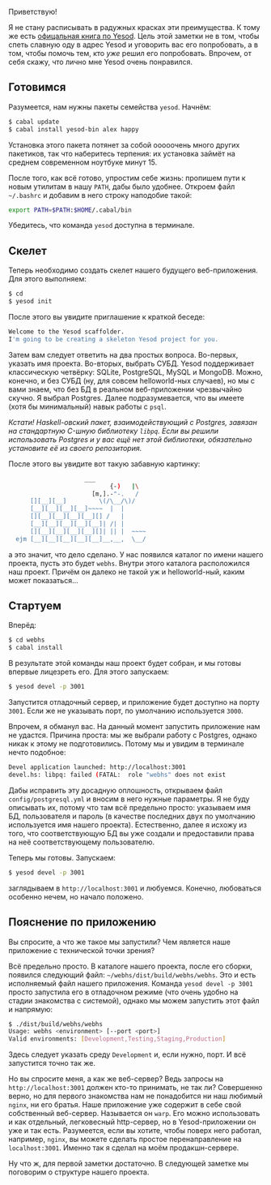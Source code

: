 Приветствую!





Я не стану расписывать в радужных красках эти преимущества. К тому же есть [офицальная книга по Yesod](http://www.yesodweb.com/book). Цель этой заметки не в том, чтобы спеть славную оду в адрес Yesod и уговорить вас его попробовать, а в том, чтобы помочь тем, кто *уже* решил его попробовать. Впрочем, от себя скажу, что лично мне Yesod очень понравился.

## Готовимся

Разумеется, нам нужны пакеты семейства `yesod`. Начнём:

```bash
$ cabal update
$ cabal install yesod-bin alex happy
```

Установка этого пакета потянет за собой ооооочень много других пакетиков, так что наберитесь терпения: их установка займёт на среднем современном ноутбуке минут 15.

После того, как всё готово, упростим себе жизнь: пропишем пути к новым утилитам в нашу `PATH`, дабы было удобнее. Откроем файл `~/.bashrc` и добавим в него строку наподобие такой:

```bash
export PATH=$PATH:$HOME/.cabal/bin
```

Убедитесь, что команда `yesod` доступна в терминале.

## Скелет

Теперь необходимо создать скелет нашего будущего веб-приложения. Для этого выполняем:

```bash
$ cd
$ yesod init
```

После этого вы увидите приглашение к краткой беседе:

```bash
Welcome to the Yesod scaffolder.
I'm going to be creating a skeleton Yesod project for you.
```

Затем вам следует ответить на два простых вопроса. Во-первых, указать имя проекта. Во-вторых, выбрать СУБД. Yesod поддерживает классическую четвёрку: SQLite, PostgreSQL, MySQL и MongoDB. Можно, конечно, и без СУБД (ну, для совсем helloworld-ных случаев), но мы с вами знаем, что без БД в реальном веб-приложении чрезвычайно скучно. Я выбрал Postgres. Далее подразумевается, что вы имеете (хотя бы минимальный) навык работы с `psql`.

*Кстати! Haskell-овский пакет, взаимодействующий с Postgres, завязан на стандартную C-шную библиотеку `libpq`. Если вы решили использовать Postgres и у вас ещё нет этой библиотеки, обязательно установите её из своего репозитория.*

После этого вы увидите вот такую забавную картинку:

```bash
                     ___
                            {-)   |\
                       [m,].-"-.   /
      [][__][__]         \(/\__/\)/
      [__][__][__][__]~~~~  |  |
      [][__][__][__][__][] /   |
      [__][__][__][__][__]| /| |
      [][__][__][__][__][]| || |  ~~~~
  ejm [__][__][__][__][__]__,__,  \__/
```

а это значит, что дело сделано. У нас появился каталог по имени нашего проекта, пусть это будет `webhs`. Внутри этого каталога расположился наш проект. Причём он далеко не такой уж и helloworld-ный, каким может показаться... 

## Стартуем

Вперёд:

```bash
$ cd webhs
$ cabal install
```

В результате этой команды наш проект будет собран, и мы готовы впервые лицезреть его. Для этого запускаем:

```bash
$ yesod devel -p 3001
```

Запустится отладочный сервер, и приложение будет доступно на порту `3001`. Если же не указывать порт, по умолчанию используется `3000`.

Впрочем, я обманул вас. На данный момент запустить приложение нам не удастся. Причина проста: мы же выбрали работу с Postgres, однако никак к этому не подготовились. Потому мы и увидим в терминале нечто подобное:

```bash
Devel application launched: http://localhost:3001
devel.hs: libpq: failed (FATAL:  role "webhs" does not exist
```

Дабы исправить эту досадную оплошность, открываем файл `config/postgresql.yml` и вносим в него нужные параметры. Я не буду описывать их, потому что там всё предельно просто: указываем имя БД, пользователя и пароль (в качестве последних двух по умолчанию используется имя нашего проекта). Естественно, далее я исхожу из того, что соответствующую БД вы уже создали и предоставили права на неё соответствующему пользователю.

Теперь мы готовы. Запускаем:

```bash
$ yesod devel -p 3001
```

заглядываем в `http://localhost:3001` и любуемся. Конечно, любоваться особенно нечем, но начало положено.

## Пояснение по приложению

Вы спросите, а что же такое мы запустили? Чем является наше приложение с технической точки зрения?

Всё предельно просто. В каталоге нашего проекта, после его сборки, появился следующий файл: `~/webhs/dist/build/webhs/webhs`. Это и есть исполняемый файл нашего приложения. Команда `yesod devel -p 3001` просто запустила его в отладочном режиме (что очень удобно на стадии знакомства с системой), однако мы можем запустить этот файл и напрямую:

```bash
$ ./dist/build/webhs/webhs
Usage: webhs <environment> [--port <port>]
Valid environments: [Development,Testing,Staging,Production]
```

Здесь следует указать среду `Development` и, если нужно, порт. И всё запустится точно так же.

Но вы спросите меня, а как же веб-сервер? Ведь запросы на `http://localhost:3001` должен кто-то принимать, не так ли? Совершенно верно, но для первого знакомства нам не понадобится ни наш любимый `nginx`, ни его братья. Наше приложение уже содержит в себе свой собственный веб-сервер. Называется он `warp`. Его можно использовать и как отдельный, легковесный http-сервер, но в Yesod-приложении он уже и так есть. Разумеется, если вы хотите, чтобы поверх него работал, например, `nginx`, вы можете сделать простое перенаправление на `localhost:3001`. Именно так я сделал на моём продакшн-сервере.

Ну что ж, для первой заметки достаточно. В следующей заметке мы поговорим о структуре нашего проекта.